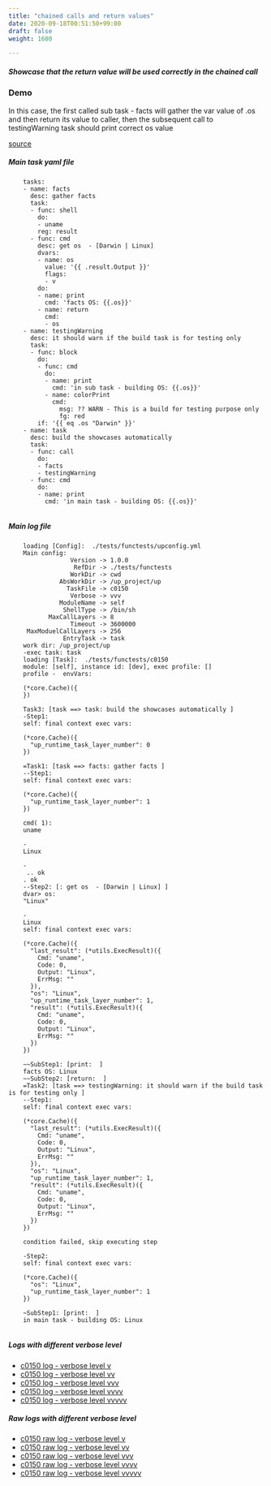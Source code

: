 ```yaml
---
title: "chained calls and return values"
date: 2020-09-18T00:51:50+99:00
draft: false
weight: 1600

---
```


##### Showcase that the return value will be used correctly in the chained call


### Demo


In this case, the first called sub task - facts will gather the var value of .os and then return its value to caller, then the subsequent call to testingWarning task should print correct os value








[source](https://github.com/upcmd/up/blob/master/tests/functests/c0150.yml)

##### Main task yaml file
```
    tasks:
    - name: facts
      desc: gather facts
      task:
      - func: shell
        do:
        - uname
        reg: result
      - func: cmd
        desc: get os  - [Darwin | Linux]
        dvars:
        - name: os
          value: '{{ .result.Output }}'
          flags:
          - v
        do:
        - name: print
          cmd: 'facts OS: {{.os}}'
        - name: return
          cmd:
          - os
    - name: testingWarning
      desc: it should warn if the build task is for testing only
      task:
      - func: block
        do:
        - func: cmd
          do:
          - name: print
            cmd: 'in sub task - building OS: {{.os}}'
          - name: colorPrint
            cmd:
              msg: ?? WARN - This is a build for testing purpose only
              fg: red
        if: '{{ eq .os "Darwin" }}'
    - name: task
      desc: build the showcases automatically
      task:
      - func: call
        do:
        - facts
        - testingWarning
      - func: cmd
        do:
        - name: print
          cmd: 'in main task - building OS: {{.os}}'
    
```
##### Main log file
```
    loading [Config]:  ./tests/functests/upconfig.yml
    Main config:
                 Version -> 1.0.0
                  RefDir -> ./tests/functests
                 WorkDir -> cwd
              AbsWorkDir -> /up_project/up
                TaskFile -> c0150
                 Verbose -> vvv
              ModuleName -> self
               ShellType -> /bin/sh
           MaxCallLayers -> 8
                 Timeout -> 3600000
     MaxModuelCallLayers -> 256
               EntryTask -> task
    work dir: /up_project/up
    -exec task: task
    loading [Task]:  ./tests/functests/c0150
    module: [self], instance id: [dev], exec profile: []
    profile -  envVars:
    
    (*core.Cache)({
    })
    
    Task3: [task ==> task: build the showcases automatically ]
    -Step1:
    self: final context exec vars:
    
    (*core.Cache)({
      "up_runtime_task_layer_number": 0
    })
    
    =Task1: [task ==> facts: gather facts ]
    --Step1:
    self: final context exec vars:
    
    (*core.Cache)({
      "up_runtime_task_layer_number": 1
    })
    
    cmd( 1):
    uname
    
    -
    Linux
    
    -
     .. ok
    . ok
    --Step2: [: get os  - [Darwin | Linux] ]
    dvar> os:
    "Linux"
    
    -
    Linux
    self: final context exec vars:
    
    (*core.Cache)({
      "last_result": (*utils.ExecResult)({
        Cmd: "uname",
        Code: 0,
        Output: "Linux",
        ErrMsg: ""
      }),
      "os": "Linux",
      "up_runtime_task_layer_number": 1,
      "result": (*utils.ExecResult)({
        Cmd: "uname",
        Code: 0,
        Output: "Linux",
        ErrMsg: ""
      })
    })
    
    ~~SubStep1: [print:  ]
    facts OS: Linux
    ~~SubStep2: [return:  ]
    =Task2: [task ==> testingWarning: it should warn if the build task is for testing only ]
    --Step1:
    self: final context exec vars:
    
    (*core.Cache)({
      "last_result": (*utils.ExecResult)({
        Cmd: "uname",
        Code: 0,
        Output: "Linux",
        ErrMsg: ""
      }),
      "os": "Linux",
      "up_runtime_task_layer_number": 1,
      "result": (*utils.ExecResult)({
        Cmd: "uname",
        Code: 0,
        Output: "Linux",
        ErrMsg: ""
      })
    })
    
    condition failed, skip executing step 
    
    -Step2:
    self: final context exec vars:
    
    (*core.Cache)({
      "os": "Linux",
      "up_runtime_task_layer_number": 1
    })
    
    ~SubStep1: [print:  ]
    in main task - building OS: Linux
    
```


##### Logs with different verbose level
* [c0150 log - verbose level v](../../logs/c0150_v)
* [c0150 log - verbose level vv](../../logs/c0150_vv)
* [c0150 log - verbose level vvv](../../logs/c0150_vvvv)
* [c0150 log - verbose level vvvv](../../logs/c0150_vvvv)
* [c0150 log - verbose level vvvvv](../../logs/c0150_vvvvv)

##### Raw logs with different verbose level
* [c0150 raw log - verbose level v](../../reflogs/c0150_v.log)
* [c0150 raw log - verbose level vv](../../reflogs/c0150_vv.log)
* [c0150 raw log - verbose level vvv](../../reflogs/c0150_vvv.log)
* [c0150 raw log - verbose level vvvv](../../reflogs/c0150_vvvv.log)
* [c0150 raw log - verbose level vvvvv](../../reflogs/c0150_vvvvv.log)







